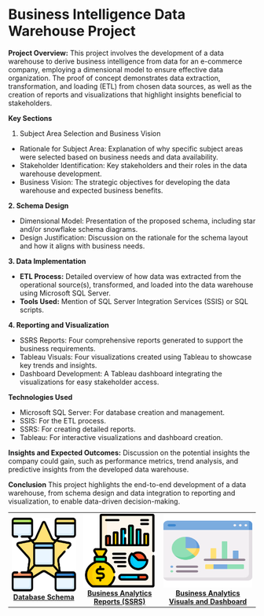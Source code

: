 # Business Intelligence Data Warehouse Project

**Project Overview:**
This project involves the development of a data warehouse to derive business intelligence from data for an e-commerce company, employing a dimensional model to ensure effective data organization. The proof of concept demonstrates data extraction, transformation, and loading (ETL) from chosen data sources, as well as the creation of reports and visualizations that highlight insights beneficial to stakeholders.


**Key Sections**
1. Subject Area Selection and Business Vision
- Rationale for Subject Area: Explanation of why specific subject areas were selected based on business needs and data availability.
- Stakeholder Identification: Key stakeholders and their roles in the data warehouse development.
- Business Vision: The strategic objectives for developing the data warehouse and expected business benefits.
  
**2. Schema Design**
- Dimensional Model: Presentation of the proposed schema, including star and/or snowflake schema diagrams.
- Design Justification: Discussion on the rationale for the schema layout and how it aligns with business needs.

**3. Data Implementation**
- **ETL Process:** Detailed overview of how data was extracted from the operational source(s), transformed, and loaded into the data warehouse using Microsoft SQL Server.
- **Tools Used:** Mention of SQL Server Integration Services (SSIS) or SQL scripts.

**4. Reporting and Visualization**
- SSRS Reports: Four comprehensive reports generated to support the business requirements.
- Tableau Visuals: Four visualizations created using Tableau to showcase key trends and insights.
- Dashboard Development: A Tableau dashboard integrating the visualizations for easy stakeholder access.

**Technologies Used**
- Microsoft SQL Server: For database creation and management.
- SSIS: For the ETL process.
- SSRS: For creating detailed reports.
- Tableau: For interactive visualizations and dashboard creation.

**Insights and Expected Outcomes:**
Discussion on the potential insights the company could gain, such as performance metrics, trend analysis, and predictive insights from the developed data warehouse.

**Conclusion**
This project highlights the end-to-end development of a data warehouse, from schema design and data integration to reporting and visualization, to enable data-driven decision-making.

<table>
  <tr>
    <td align="center">
      <a href="./DatabaseSchema/index.html">
        <img src="../asset/DataBase_Schema.png" width="200" height="150" alt="Star Schema"/><br/>
        <b>Database Schema</b>
      </a>
    </td>
    <td align="center">
      <a href="./BusinessReports/index.html">
        <img src="../asset/Business_Reports.png" width="200" height="150" alt="SSRS Report"/><br/>
        <b>Business Analytics Reports (SSRS)</b>
      </a>
    </td>
    <td align="center">
      <a href="./BusinessDashboard/index.html">
        <img src="../asset/dashboard.png" width="200" height="150" alt="Dashboard"/><br/>
        <b>Business Analytics Visuals and Dashboard</b>
      </a>
    </td>
  </tr>
</table>
